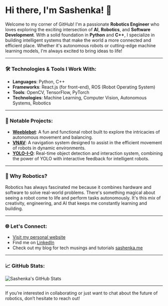 # Hi there, I'm Sashenka! 👋

Welcome to my corner of GitHub! I'm a passionate **Robotics Engineer** who loves exploring the exciting intersection of **AI**, **Robotics**, and **Software Development**. With a solid foundation in **Python** and **C++**, I specialize in building intelligent systems that make the world a more connected and efficient place. Whether it's autonomous robots or cutting-edge machine learning models, I'm always excited to bring ideas to life!

---

### 🛠️ Technologies & Tools I Work With:
- **Languages**: Python, C++
- **Frameworks**: React.js (for front-end), ROS (Robot Operating System)
- **Tools**: OpenCV, TensorFlow, PyTorch
- **Technologies**: Machine Learning, Computer Vision, Autonomous Systems, Robotics

---

### 🚀 Notable Projects:
- **[Weeblebot](#)**: A fun and functional robot built to explore the intricacies of autonomous movement and balancing.
- **[VNAV](#)**: A navigation system designed to assist in the efficient movement of robots in dynamic environments.
- **[YOLO-I-O](#)**: Real-time object detection and interaction system, combining the power of YOLO with interactive feedback for intelligent robots.

---

### 🤖 Why Robotics?
Robotics has always fascinated me because it combines hardware and software to solve real-world problems. There's something magical about seeing a robot come to life and perform tasks autonomously. It's this mix of creativity, engineering, and AI that keeps me constantly learning and building.

---

### 🌐 Let's Connect:
- [Visit my personal website](https://sashenka.me)
- Find me on [LinkedIn](#)
- Check out my blog for tech musings and tutorials [sashenka.me](https://sashenka.me)

---

### 📈 GitHub Stats:

![Sashenka's GitHub Stats](https://github-readme-stats.vercel.app/api?username=sashenkagamage&show_icons=true&theme=radical)

---

If you’re interested in collaborating or just want to chat about the future of robotics, don’t hesitate to reach out!
